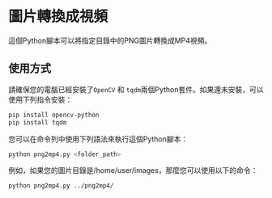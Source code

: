 # 圖片轉換成視頻

這個Python腳本可以將指定目錄中的PNG圖片轉換成MP4視頻。

## 使用方式

請確保您的電腦已經安裝了`OpenCV` 和 `tqdm`兩個Python套件。如果還未安裝，可以使用下列指令安裝：

```sh
pip install opencv-python
pip install tqdm
```

您可以在命令列中使用下列語法來執行這個Python腳本：

```sh
python png2mp4.py <folder_path>
```

例如，如果您的圖片目錄是/home/user/images，那麼您可以使用以下的命令：

```sh
python png2mp4.py ../png2mp4/
```